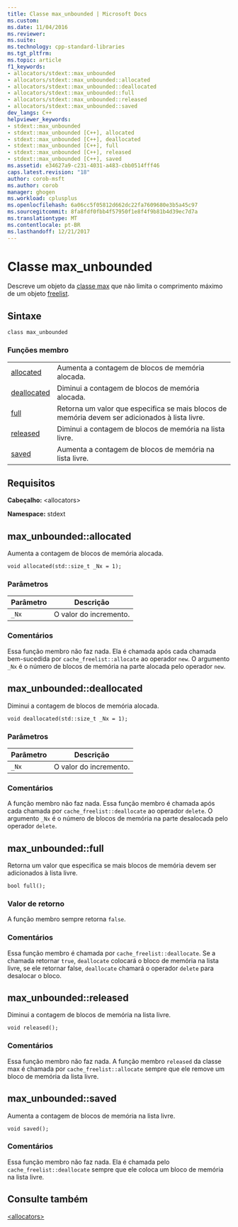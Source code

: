```yaml
---
title: Classe max_unbounded | Microsoft Docs
ms.custom: 
ms.date: 11/04/2016
ms.reviewer: 
ms.suite: 
ms.technology: cpp-standard-libraries
ms.tgt_pltfrm: 
ms.topic: article
f1_keywords:
- allocators/stdext::max_unbounded
- allocators/stdext::max_unbounded::allocated
- allocators/stdext::max_unbounded::deallocated
- allocators/stdext::max_unbounded::full
- allocators/stdext::max_unbounded::released
- allocators/stdext::max_unbounded::saved
dev_langs: C++
helpviewer_keywords:
- stdext::max_unbounded
- stdext::max_unbounded [C++], allocated
- stdext::max_unbounded [C++], deallocated
- stdext::max_unbounded [C++], full
- stdext::max_unbounded [C++], released
- stdext::max_unbounded [C++], saved
ms.assetid: e34627a9-c231-4031-a483-cbb0514fff46
caps.latest.revision: "18"
author: corob-msft
ms.author: corob
manager: ghogen
ms.workload: cplusplus
ms.openlocfilehash: 6a06cc5f05812d662dc22fa7609680e3b5a45c97
ms.sourcegitcommit: 8fa8fdf0fbb4f57950f1e8f4f9b81b4d39ec7d7a
ms.translationtype: MT
ms.contentlocale: pt-BR
ms.lasthandoff: 12/21/2017
---
```

# <a name="maxunbounded-class"></a>Classe max_unbounded
Descreve um objeto da [classe max](../standard-library/allocators-header.md) que não limita o comprimento máximo de um objeto [freelist](../standard-library/freelist-class.md).  
  
## <a name="syntax"></a>Sintaxe  
  
```
class max_unbounded
```  
  
### <a name="member-functions"></a>Funções membro  
  
|||  
|-|-|  
|[allocated](#allocated)|Aumenta a contagem de blocos de memória alocada.|  
|[deallocated](#deallocated)|Diminui a contagem de blocos de memória alocada.|  
|[full](#full)|Retorna um valor que especifica se mais blocos de memória devem ser adicionados à lista livre.|  
|[released](#released)|Diminui a contagem de blocos de memória na lista livre.|  
|[saved](#saved)|Aumenta a contagem de blocos de memória na lista livre.|  
  
## <a name="requirements"></a>Requisitos  
 **Cabeçalho:** \<allocators>  
  
 **Namespace:** stdext  
  
##  <a name="allocated"></a>  max_unbounded::allocated  
 Aumenta a contagem de blocos de memória alocada.  
  
```
void allocated(std::size_t _Nx = 1);
```  
  
### <a name="parameters"></a>Parâmetros  
  
|Parâmetro|Descrição|  
|---------------|-----------------|  
|`_Nx`|O valor do incremento.|  
  
### <a name="remarks"></a>Comentários  
 Essa função membro não faz nada. Ela é chamada após cada chamada bem-sucedida por `cache_freelist::allocate` ao operador `new`. O argumento `_Nx` é o número de blocos de memória na parte alocada pelo operador `new`.  
  
##  <a name="deallocated"></a>  max_unbounded::deallocated  
 Diminui a contagem de blocos de memória alocada.  
  
```
void deallocated(std::size_t _Nx = 1);
```  
  
### <a name="parameters"></a>Parâmetros  
  
|Parâmetro|Descrição|  
|---------------|-----------------|  
|`_Nx`|O valor do incremento.|  
  
### <a name="remarks"></a>Comentários  
 A função membro não faz nada. Essa função membro é chamada após cada chamada por `cache_freelist::deallocate` ao operador `delete`. O argumento `_Nx` é o número de blocos de memória na parte desalocada pelo operador `delete`.  
  
##  <a name="full"></a>  max_unbounded::full  
 Retorna um valor que especifica se mais blocos de memória devem ser adicionados à lista livre.  
  
```
bool full();
```  
  
### <a name="return-value"></a>Valor de retorno  
 A função membro sempre retorna `false`.  
  
### <a name="remarks"></a>Comentários  
 Essa função membro é chamada por `cache_freelist::deallocate`. Se a chamada retornar `true`, `deallocate` colocará o bloco de memória na lista livre, se ele retornar false, `deallocate` chamará o operador `delete` para desalocar o bloco.  
  
##  <a name="released"></a>  max_unbounded::released  
 Diminui a contagem de blocos de memória na lista livre.  
  
```
void released();
```  
  
### <a name="remarks"></a>Comentários  
 Essa função membro não faz nada. A função membro `released` da classe max é chamada por `cache_freelist::allocate` sempre que ele remove um bloco de memória da lista livre.  
  
##  <a name="saved"></a>  max_unbounded::saved  
 Aumenta a contagem de blocos de memória na lista livre.  
  
```
void saved();
```  
  
### <a name="remarks"></a>Comentários  
 Essa função membro não faz nada. Ela é chamada pelo `cache_freelist::deallocate` sempre que ele coloca um bloco de memória na lista livre.  
  
## <a name="see-also"></a>Consulte também  
 [\<allocators>](../standard-library/allocators-header.md)



